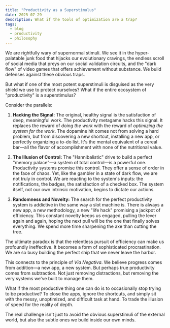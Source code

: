 ```yaml
---
title: "Productivity as a Superstimulus"
date: 2025-07-29
description: What if the tools of optimization are a trap?
tags:
  - blog
  - productivity
  - philosophy
---
```


We are rightfully wary of supernormal stimuli. We see it in the hyper-palatable junk food that hijacks our evolutionary cravings, the endless scroll of social media that preys on our social validation circuits, and the "dark flow" of video games that offers achievement without substance. We build defenses against these obvious traps.

But what if one of the most potent superstimuli is disguised as the very shield we use to protect ourselves? What if the entire ecosystem of "productivity" is a superstimulus?

Consider the parallels:

1.  **Hacking the Signal:** The original, healthy signal is the satisfaction of deep, meaningful work. The productivity metagame hacks this signal. It replaces the reward of *doing the work* with the reward of *optimizing the system for the work*. The dopamine hit comes not from solving a hard problem, but from discovering a new shortcut, installing a new app, or perfectly organizing a to-do list. It's the mental equivalent of a cereal bar—all the flavor of accomplishment with none of the nutritional value.

2.  **The Illusion of Control:** The "Hannibalistic" drive to build a perfect "memory palace"—a system of total control—is a powerful one. Productivity systems promise this control. They offer a sense of order in the face of chaos. Yet, like the gambler in a state of dark flow, we are not truly in control. We are reacting to the system's inputs: the notifications, the badges, the satisfaction of a checked box. The system itself, not our own intrinsic motivation, begins to dictate our actions.

3.  **Randomness and Novelty:** The search for the perfect productivity system is addictive in the same way a slot machine is. There is always a new app, a new methodology, a new "life hack" promising a jackpot of efficiency. This constant novelty keeps us engaged, pulling the lever again and again, hoping the next pull will be the one that finally solves everything. We spend more time sharpening the axe than cutting the tree.

The ultimate paradox is that the relentless pursuit of efficiency can make us profoundly ineffective. It becomes a form of sophisticated procrastination. We are so busy building the perfect ship that we never leave the harbor.

This connects to the principle of *Via Negativa*. We believe progress comes from addition—a new app, a new system. But perhaps true productivity comes from subtraction. Not just removing distractions, but removing the very systems we've built to manage them.

What if the most productive thing one can do is to occasionally stop trying to be productive? To close the apps, ignore the shortcuts, and simply sit with the messy, unoptimized, and difficult task at hand. To trade the illusion of speed for the reality of depth.

The real challenge isn't just to avoid the obvious superstimuli of the external world, but also the subtle ones we build inside our own minds.
